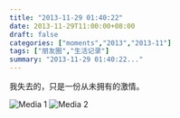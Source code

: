 ```yaml
---
title: "2013-11-29 01:40:22"
date: 2013-11-29T11:00:00+08:00
draft: false
categories: ["moments","2013","2013-11"]
tags: ["朋友圈","生活记录"]
summary: "2013-11-29 01:40:22..."
---
```


我失去的，只是一份从未拥有的激情。

![Media 1](/Moments/photos/2013-11-29/201311290140220.jpg)
![Media 2](/Moments/photos/2013-11-29/201311290140221.jpg)
